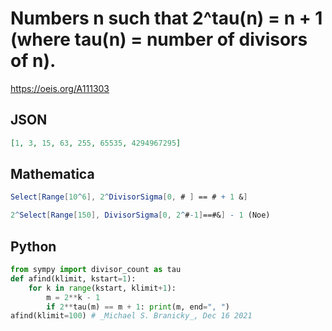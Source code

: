 # Numbers n such that 2^tau\(n\) \= n \+ 1 \(where tau\(n\) \= number of divisors of n\)\.
https://oeis.org/A111303
## JSON
```JSON
[1, 3, 15, 63, 255, 65535, 4294967295]
```
## Mathematica
```Mathematica
Select[Range[10^6], 2^DivisorSigma[0, # ] == # + 1 &]
```
```Mathematica
2^Select[Range[150], DivisorSigma[0, 2^#-1]==#&] - 1 (Noe)
```
## Python
```Python
from sympy import divisor_count as tau
def afind(klimit, kstart=1):
    for k in range(kstart, klimit+1):
        m = 2**k - 1
        if 2**tau(m) == m + 1: print(m, end=", ")
afind(klimit=100) # _Michael S. Branicky_, Dec 16 2021
```
